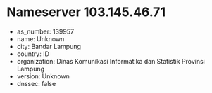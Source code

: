 # Nameserver 103.145.46.71

* as_number: 139957
* name: Unknown
* city: Bandar Lampung
* country: ID
* organization: Dinas Komunikasi Informatika dan Statistik Provinsi Lampung
* version: Unknown
* dnssec: false
